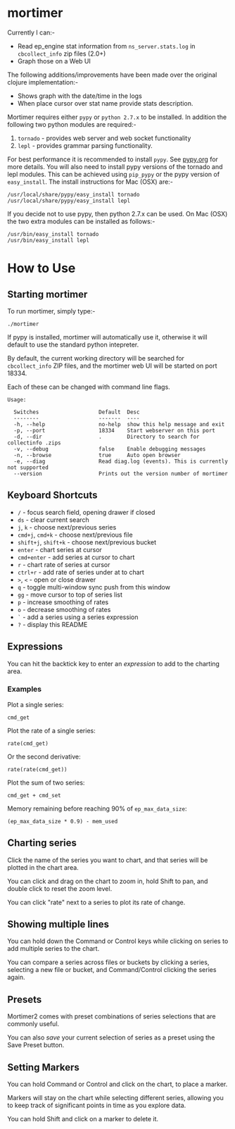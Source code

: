 # mortimer

Currently I can:-

 * Read ep\_engine stat information from `ns_server.stats.log` in `cbcollect_info` zip files (2.0+)
 * Graph those on a Web UI

The following additions/improvements have been made over the original clojure implementation:-

 * Shows graph with the date/time in the logs
 * When place cursor over stat name provide stats description.
 
Mortimer requires either `pypy` or `python 2.7.x` to be installed.  In addition the following two python modules are required:-
 
 1. `tornado` - provides web server and web socket functionality
 2. `lepl` - provides grammar parsing functionality.
 
For best performance it is recommended to install `pypy`.  See [pypy.org](http://pypy.org) for more details.  You will also need to install pypy versions of the tornado and lepl modules.  This can be achieved using `pip_pypy` or the pypy version of `easy_install`.  The install instructions for Mac (OSX) are:-
 
	/usr/local/share/pypy/easy_install tornado
	/usr/local/share/pypy/easy_install lepl

If you decide not to use pypy, then python 2.7.x can be used.  On Mac (OSX) the two extra modules can be installed as follows:-
 
    /usr/bin/easy_install tornado
	/usr/bin/easy_install lepl
	
# How to Use

## Starting mortimer

To run mortimer, simply type:-

    ./mortimer
    
If pypy is installed, mortimer will automatically use it, otherwise it will default to use the standard python intepreter.    

By default, the current working directory will be searched for
`cbcollect_info` ZIP files, and the mortimer web UI will be started on
port 18334.

Each of these can be changed with command line flags.

    Usage:

      Switches                   Default  Desc
      --------                   -------  ----
      -h, --help                 no-help  show this help message and exit
      -p, --port                 18334    Start webserver on this port
      -d, --dir                  .        Directory to search for collectinfo .zips
      -v, --debug                false    Enable debugging messages
      -n, --browse               true     Auto open browser
      -e, --diag                 Read diag.log (events). This is currently not supported
      --version                  Prints out the version number of mortimer


## Keyboard Shortcuts

* `/` - focus search field, opening drawer if closed
* `ds` - clear current search
* `j`, `k` - choose next/previous series
* `cmd+j`, `cmd+k` - choose next/previous file
* `shift+j`, `shift+k` - choose next/previous bucket
* `enter` - chart series at cursor
* `cmd+enter` - add series at cursor to chart
* `r` - chart rate of series at cursor
* `ctrl+r` - add rate of series under at to chart
* `>`, `<` - open or close drawer
* `q` - toggle multi-window sync push from this window
* `gg` - move cursor to top of series list
* `p` - increase smoothing of rates
* `o` - decrease smoothing of rates
* `` ` `` - add a series using a series expression
* `?` - display this README

## Expressions

You can hit the backtick key to enter an *expression* to add to the
charting area.

### Examples

Plot a single series:

    cmd_get

Plot the rate of a single series:

    rate(cmd_get)

Or the second derivative:

    rate(rate(cmd_get))

Plot the sum of two series:

    cmd_get + cmd_set

Memory remaining before reaching 90% of `ep_max_data_size`:

    (ep_max_data_size * 0.9) - mem_used


## Charting series

Click the name of the series you want to chart, and that series will be
plotted in the chart area.

You can click and drag on the chart to zoom in, hold Shift to pan, and
double click to reset the zoom level.

You can click "rate" next to a series to plot its rate of change.

## Showing multiple lines

You can hold down the Command or Control keys while clicking on series to
add multiple series to the chart.

You can compare a series across files or buckets by clicking a series,
selecting a new file or bucket, and Command/Control clicking the series
again.

## Presets

Mortimer2 comes with preset combinations of series selections that are
commonly useful.

You can also *save* your current selection of series as a preset using the
Save Preset button.

## Setting Markers

You can hold Command or Control and click on the chart, to place a
marker.

Markers will stay on the chart while selecting different series, allowing
you to keep track of significant points in time as you explore data.

You can hold Shift and click on a marker to delete it.
